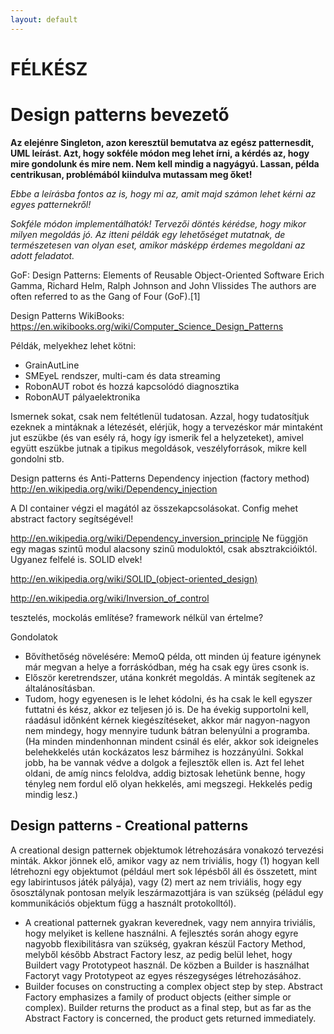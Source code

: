 ```yaml
---
layout: default
---
```


# FÉLKÉSZ

# Design patterns bevezető

**Az elejénre Singleton, azon keresztül bemutatva az egész patternesdit, UML leírást. Azt, hogy sokféle módon meg lehet írni, a kérdés az, hogy mire gondolunk és mire nem. Nem kell mindig a nagyágyú. Lassan, példa centrikusan, problémából kiindulva mutassam meg őket!**

*Ebbe a leírásba fontos az is, hogy mi az, amit majd számon lehet kérni az egyes patternekről!*

*Sokféle módon implementálhatók! Tervezői döntés kérédse, hogy mikor milyen megoldás jó. Az itteni példák egy lehetőséget mutatnak, de természetesen van olyan eset, amikor másképp érdemes megoldani az adott feladatot.*

GoF:
Design Patterns: Elements of Reusable Object-Oriented Software
Erich Gamma, Richard Helm, Ralph Johnson and John Vlissides
The authors are often referred to as the Gang of Four (GoF).[1]


Design Patterns WikiBooks:
https://en.wikibooks.org/wiki/Computer_Science_Design_Patterns


Példák, melyekhez lehet kötni:

  * GrainAutLine
  * SMEyeL rendszer, multi-cam és data streaming
  * RobonAUT robot és hozzá kapcsolódó diagnosztika
  * RobonAUT pályaelektronika

Ismernek sokat, csak nem feltétlenül tudatosan. Azzal, hogy tudatosítjuk ezeknek a mintáknak a létezését, elérjük, hogy a tervezéskor már mintaként jut eszükbe (és van esély rá, hogy így ismerik fel a helyzeteket), amivel együtt eszükbe jutnak a tipikus megoldások, veszélyforrások, mikre kell gondolni stb.

Design patterns és Anti-Patterns
Dependency injection (factory method)
http://en.wikipedia.org/wiki/Dependency_injection

A DI container végzi el magától az összekapcsolásokat. Config mehet abstract factory segítségével!

http://en.wikipedia.org/wiki/Dependency_inversion_principle
Ne függjön egy magas szintű modul alacsony szinű moduloktól, csak absztrakcióiktól. Ugyanez felfelé is. SOLID elvek!

http://en.wikipedia.org/wiki/SOLID_(object-oriented_design)

http://en.wikipedia.org/wiki/Inversion_of_control

tesztelés, mockolás említése? framework nélkül van értelme?

Gondolatok

  * Bővíthetőség növelésére: MemoQ példa, ott minden új feature igénynek már megvan a helye a forráskódban, még ha csak egy üres csonk is.
  * Először keretrendszer, utána konkrét megoldás. A minták segítenek az általánosításban.
  * Tudom, hogy egyenesen is le lehet kódolni, és ha csak le kell egyszer futtatni és kész, akkor ez teljesen jó is. De ha évekig supportolni kell, ráadásul időnként kérnek kiegészítéseket, akkor már nagyon-nagyon nem mindegy, hogy mennyire tudunk bátran belenyúlni a programba. (Ha minden mindenhonnan mindent csinál és elér, akkor sok ideigneles belehekkelés után kockázatos lesz bármihez is hozzányúlni. Sokkal jobb, ha be vannak védve a dolgok a fejlesztők ellen is. Azt fel lehet oldani, de amíg nincs feloldva, addig biztosak lehetünk benne, hogy tényleg nem fordul elő olyan hekkelés, ami megszegi. Hekkelés pedig mindig lesz.)

## Design patterns - Creational patterns

A creational design patternek objektumok létrehozására vonakozó tervezési minták. Akkor jönnek elő, amikor vagy az nem triviális, hogy (1) hogyan kell létrehozni egy objektumot (például mert sok lépésből áll és összetett, mint egy labirintusos játék pályája), vagy (2) mert az nem triviális, hogy egy ősosztálynak pontosan melyik leszármazottjára is van szükség (péládul egy kommunikációs objektum függ a használt protokolltól).

* A creational patternek gyakran keverednek, vagy nem annyira triviális, hogy melyiket is kellene használni. A fejlesztés során ahogy egyre nagyobb flexibilitásra van szükség, gyakran készül Factory Method, melyből később Abstract Factory lesz, az pedig belül lehet, hogy Buildert vagy Prototypeot használ. De közben a Builder is használhat Factoryt vagy Prototypeot az egyes részegységes létrehozásához.
* Builder focuses on constructing a complex object step by step. Abstract Factory emphasizes a family of product objects (either simple or complex). Builder returns the product as a final step, but as far as the Abstract Factory is concerned, the product gets returned immediately.
